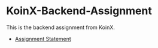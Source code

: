 # KoinX-Backend-Assignment
This is the backend assignment from KoinX.

- [Assignment Statement](https://koinx.notion.site/KoinX-Backend-Internship-Assignment-119da378a24380e79505e883cd798e1d)

